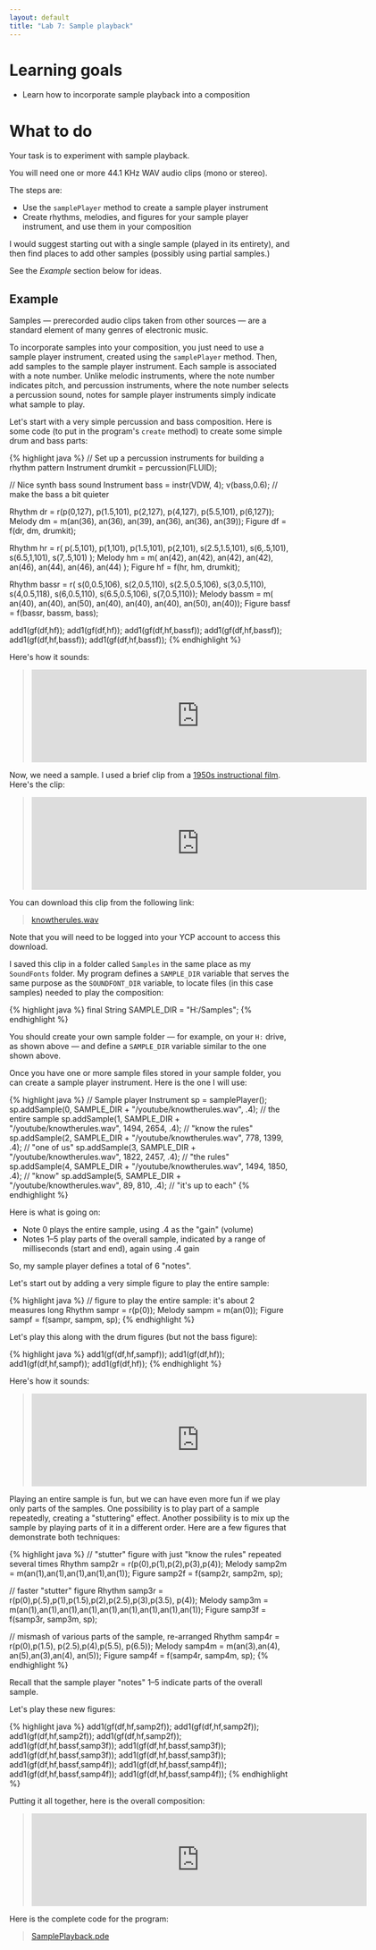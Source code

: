 ```yaml
---
layout: default
title: "Lab 7: Sample playback"
---
```


# Learning goals

* Learn how to incorporate sample playback into a composition

# What to do

Your task is to experiment with sample playback.

You will need one or more 44.1 KHz WAV audio clips (mono or stereo).

The steps are:

* Use the `samplePlayer` method to create a sample player instrument
* Create rhythms, melodies, and figures for your sample player instrument, and use them in your composition

I would suggest starting out with a single sample (played in its entirety), and then find places to add other samples (possibly using partial samples.)

See the *Example* section below for ideas.

## Example

Samples &mdash; prerecorded audio clips taken from other sources &mdash; are a standard element of many genres of electronic music.

To incorporate samples into your composition, you just need to use a sample player instrument, created using the `samplePlayer` method.  Then, add samples to the sample player instrument.  Each sample is associated with a note number.  Unlike melodic instruments, where the note number indicates pitch, and percussion instruments, where the note number selects a percussion sound, notes for sample player instruments simply indicate what sample to play.

Let's start with a very simple percussion and bass composition.  Here is some code (to put in the program's `create` method) to create some simple drum and bass parts:

{% highlight java %}
// Set up a percussion instruments for building a rhythm pattern
Instrument drumkit = percussion(FLUID);

// Nice synth bass sound
Instrument bass = instr(VDW, 4);
v(bass,0.6); // make the bass a bit quieter

Rhythm dr = r(p(0,127), p(1.5,101), p(2,127), p(4,127), p(5.5,101), p(6,127));
Melody dm = m(an(36), an(36), an(39), an(36), an(36), an(39));
Figure df = f(dr, dm, drumkit);

Rhythm hr = r(
  p(.5,101), p(1,101), p(1.5,101), p(2,101), s(2.5,1.5,101),
  s(6,.5,101), s(6.5,1,101), s(7,.5,101)
);
Melody hm = m(
  an(42), an(42), an(42), an(42), an(46),
  an(44), an(46), an(44)
);
Figure hf = f(hr, hm, drumkit);

Rhythm bassr = r(
  s(0,0.5,106), s(2,0.5,110), s(2.5,0.5,106), s(3,0.5,110),
  s(4,0.5,118), s(6,0.5,110), s(6.5,0.5,106), s(7,0.5,110));
Melody bassm = m(
  an(40), an(40), an(50), an(40), an(40), an(40), an(50), an(40));
Figure bassf = f(bassr, bassm, bass);

add1(gf(df,hf));
add1(gf(df,hf));
add1(gf(df,hf,bassf));
add1(gf(df,hf,bassf));
add1(gf(df,hf,bassf));
add1(gf(df,hf,bassf));
{% endhighlight %}

Here's how it sounds:

> <iframe width="600" height="166" scrolling="no" frameborder="no" src="https://w.soundcloud.com/player/?url=https%3A//api.soundcloud.com/tracks/228416171&amp;color=ff5500&amp;auto_play=false&amp;hide_related=false&amp;show_comments=true&amp;show_user=true&amp;show_reposts=false"></iframe>

Now, we need a sample.  I used a brief clip from a [1950s instructional film](https://www.youtube.com/watch?v=ofgiyoKsIEA).  Here's the clip:

> <iframe width="600" height="166" scrolling="no" frameborder="no" src="https://w.soundcloud.com/player/?url=https%3A//api.soundcloud.com/tracks/228416624&amp;color=ff5500&amp;auto_play=false&amp;hide_related=false&amp;show_comments=true&amp;show_user=true&amp;show_reposts=false"></iframe>

You can download this clip from the following link:

> [knowtherules.wav](https://drive.google.com/a/ycp.edu/file/d/0Bz83qbgNYuDXMlZPZnZsX0tjMVk/view?usp=sharing)

Note that you will need to be logged into your YCP account to access this download.

I saved this clip in a folder called `Samples` in the same place as my `SoundFonts` folder.  My program defines a `SAMPLE_DIR` variable that serves the same purpose as the `SOUNDFONT_DIR` variable, to locate files (in this case samples) needed to play the composition:

{% highlight java %}
final String SAMPLE_DIR = "H:/Samples";
{% endhighlight %}

You should create your own sample folder &mdash; for example, on your `H:` drive, as shown above &mdash; and define a `SAMPLE_DIR` variable similar to the one shown above.

Once you have one or more sample files stored in your sample folder, you can create a sample player instrument.  Here is the one I will use:

{% highlight java %}
// Sample player
Instrument sp = samplePlayer();
sp.addSample(0, SAMPLE_DIR + "/youtube/knowtherules.wav", .4); // the entire sample
sp.addSample(1, SAMPLE_DIR + "/youtube/knowtherules.wav", 1494, 2654, .4); // "know the rules"
sp.addSample(2, SAMPLE_DIR + "/youtube/knowtherules.wav", 778, 1399, .4); // "one of us"
sp.addSample(3, SAMPLE_DIR + "/youtube/knowtherules.wav", 1822, 2457, .4); // "the rules"
sp.addSample(4, SAMPLE_DIR + "/youtube/knowtherules.wav", 1494, 1850, .4); // "know"
sp.addSample(5, SAMPLE_DIR + "/youtube/knowtherules.wav", 89, 810, .4); // "it's up to each"
{% endhighlight %}

Here is what is going on:

* Note 0 plays the entire sample, using .4 as the "gain" (volume)
* Notes 1&ndash;5 play parts of the overall sample, indicated by a range of milliseconds (start and end), again using .4 gain

So, my sample player defines a total of 6 "notes".

Let's start out by adding a very simple figure to play the entire sample:

{% highlight java %}
// figure to play the entire sample: it's about 2 measures long
Rhythm sampr = r(p(0));
Melody sampm = m(an(0));
Figure sampf = f(sampr, sampm, sp);
{% endhighlight %}

Let's play this along with the drum figures (but not the bass figure):

{% highlight java %}
add1(gf(df,hf,sampf));
add1(gf(df,hf));
add1(gf(df,hf,sampf));
add1(gf(df,hf));
{% endhighlight %}

Here's how it sounds:

> <iframe width="600" height="166" scrolling="no" frameborder="no" src="https://w.soundcloud.com/player/?url=https%3A//api.soundcloud.com/tracks/228417950&amp;color=ff5500&amp;auto_play=false&amp;hide_related=false&amp;show_comments=true&amp;show_user=true&amp;show_reposts=false"></iframe>

Playing an entire sample is fun, but we can have even more fun if we play only parts of the samples.  One possibility is to play part of a sample repeatedly, creating a "stuttering" effect.  Another possibility is to mix up the sample by playing parts of it in a different order.  Here are a few figures that demonstrate both techniques:

{% highlight java %}
// "stutter" figure with just "know the rules" repeated several times
Rhythm samp2r = r(p(0),p(1),p(2),p(3),p(4));
Melody samp2m = m(an(1),an(1),an(1),an(1),an(1));
Figure samp2f = f(samp2r, samp2m, sp);

// faster "stutter" figure
Rhythm samp3r = r(p(0),p(.5),p(1),p(1.5),p(2),p(2.5),p(3),p(3.5), p(4));
Melody samp3m = m(an(1),an(1),an(1),an(1),an(1),an(1),an(1),an(1),an(1));
Figure samp3f = f(samp3r, samp3m, sp);

// mismash of various parts of the sample, re-arranged
Rhythm samp4r = r(p(0),p(1.5), p(2.5),p(4),p(5.5), p(6.5));
Melody samp4m = m(an(3),an(4), an(5),an(3),an(4), an(5));
Figure samp4f = f(samp4r, samp4m, sp);
{% endhighlight %}

Recall that the sample player "notes" 1&ndash;5 indicate parts of the overall sample.

Let's play these new figures:

{% highlight java %}
add1(gf(df,hf,samp2f));
add1(gf(df,hf,samp2f));
add1(gf(df,hf,samp2f));
add1(gf(df,hf,samp2f));
add1(gf(df,hf,bassf,samp3f));
add1(gf(df,hf,bassf,samp3f));
add1(gf(df,hf,bassf,samp3f));
add1(gf(df,hf,bassf,samp3f));
add1(gf(df,hf,bassf,samp4f));
add1(gf(df,hf,bassf,samp4f));
add1(gf(df,hf,bassf,samp4f));
add1(gf(df,hf,bassf,samp4f));
{% endhighlight %}

Putting it all together, here is the overall composition:

> <iframe width="600" height="166" scrolling="no" frameborder="no" src="https://w.soundcloud.com/player/?url=https%3A//api.soundcloud.com/tracks/228419116&amp;color=ff5500&amp;auto_play=false&amp;hide_related=false&amp;show_comments=true&amp;show_user=true&amp;show_reposts=false"></iframe>

Here is the complete code for the program:

> [SamplePlayback.pde](https://github.com/ycpcs/fys100-fall2016/blob/gh-pages/labs/demo/lab07/SamplePlayback.pde)
